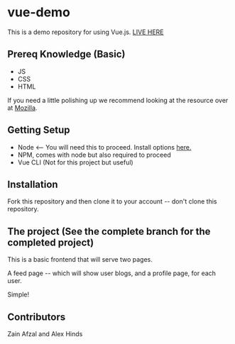 # vue-demo

This is a demo repository for using Vue.js. [LIVE HERE](https://teaching-vue.github.io/vue-demo/)

## Prereq Knowledge (Basic)
* JS
* CSS
* HTML

If you need a little polishing up we recommend looking at the resource over at [Mozilla](https://developer.mozilla.org/en-US/docs/Web).

## Getting Setup
* Node <-- You will need this to proceed. Install options [here.](https://nodejs.org/en/download/package-manager/)
* NPM, comes with node but also required to proceed
* Vue CLI (Not for this project but useful)

## Installation
Fork this repository and then clone it to your account -- don't clone this repository.

## The project (See the complete branch for the completed project)
This is a basic frontend that will serve two pages.

A feed page -- which will show user blogs, and a profile page, for each user.

Simple!

## Contributors
Zain Afzal and Alex Hinds
